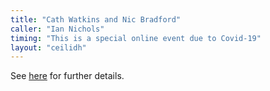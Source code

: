 ```yaml
---
title: "Cath Watkins and Nic Bradford"
caller: "Ian Nichols"
timing: "This is a special online event due to Covid-19"
layout: "ceilidh"
---
```


See [here](https://www.tickettailor.com/events/oxfolkceilidhs/) for further details.
